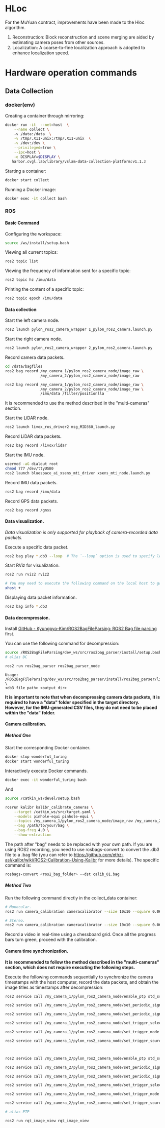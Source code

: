 # HLoc
For the MuYuan contract, improvements have been made to the Hloc algorithm.
1. Reconstruction: Block reconstruction and scene merging are aided by estimating camera poses from other sources.
2. Localization: A coarse-to-fine localization approach is adopted to enhance localization speed.

# Hardware operation commands

## Data Collection

### docker(env)

Creating a container through mirroring:

```bash
docker run -it  --net=host  \
    --name collect \ 
    -v /data:/data  \
    -v /tmp/.X11-unix:/tmp/.X11-unix  \
    -v /dev:/dev \
    --privileged=true \
    --ipc=host \
    -e DISPLAY=$DISPLAY \
   harbor.cvgl.lab/library/vslam-data-collection-platform:v1.1.3
```

Starting a container:

```bash
docker start collect
```

Running a Docker image:

```bash
docker exec -it collect bash  
```

### ROS

#### Basic Command

Configuring the workspace:

```bash
source /ws/install/setup.bash
```

Viewing all current topics:

```bash
ros2 topic list
```

Viewing the frequency of information sent for a specific topic:

```bash
ros2 topic hz /imu/data  
```

Printing the content of a specific topic:

```bash
ros2 topic epoch /imu/data
```

#### Data collection

Start the left camera node.

```bash
ros2 launch pylon_ros2_camera_wrapper 1_pylon_ros2_camera.launch.py
```

Start the right camera node.

```bash
ros2 launch pylon_ros2_camera_wrapper 2_pylon_ros2_camera.launch.py
```

Record camera data packets.

```bash
cd /data/bagfiles 
ros2 bag record /my_camera_1/pylon_ros2_camera_node/image_raw \
                /my_camera_2/pylon_ros2_camera_node/image_raw

```

```bash
ros2 bag record /my_camera_1/pylon_ros2_camera_node/image_raw \
                /my_camera_2/pylon_ros2_camera_node/image_raw \
                /imu/data /filter/positionlla
```

It is recommended to use the method described in the "multi-cameras" section.

Start the LiDAR node.

```bash
ros2 launch livox_ros_driver2 msg_MID360_launch.py
```

Record LiDAR data packets.

```bash
ros2 bag record /livox/lidar
```

Start the IMU node.

```bash
usermod -aG dialout root
chmod 777 /dev/ttyUSB0
ros2 launch bluespace_ai_xsens_mti_driver xsens_mti_node.launch.py
```

Record IMU data packets.

```bash
ros2 bag record /imu/data
```

Record GPS data packets.
```bash
ros2 bag record /gnss
```

#### Data visualization.

*Data visualization is only supported for playback of camera-recorded data packets.*

Execute a specific data packet.

```bash
ros2 bag play *.db3 --loop  # The `--loop` option is used to specify looping playback.
```

Start RViz for visualization.

```bash
ros2 run rviz2 rviz2

# You may need to execute the following command on the local host to grant permissions to the X server.
xhost +
```

Displaying data packet information.

```bash
ros2 bag info *.db3  
```

#### Data decompression.

Install [GitHub - Kyungpyo-Kim/ROS2BagFileParsing: ROS2 Bag file parsing](https://github.com/Kyungpyo-Kim/ROS2BagFileParsing) first.

You can use the following command for decompression:

```bash
source /ROS2BagFileParsing/dev_ws/src/ros2bag_parser/install/setup.bash
# alias DC

ros2 run ros2bag_parser ros2bag_parser_node
```


```
Usage: 
/ROS2BagFileParsing/dev_ws/src/ros2bag_parser/install/ros2bag_parser/lib/ros2bag_parser/ros2bag_parser_node \
<db3 file path> <output dir>
```

**It is important to note that when decompressing camera data packets, it is required to have a "data" folder specified in the target directory. However, for the IMU-generated CSV files, they do not need to be placed within the "data" folder.**

#### Camera calibration.

##### Method One

Start the corresponding Docker container.

```bash
docker stop wonderful_turing
docker start wonderful_turing
```

Interactively execute Docker commands.

```bash
docker exec -it wonderful_turing bash
```

And

```bash
source /catkin_ws/devel/setup.bash

rosrun kalibr kalibr_calibrate_cameras \
    --target /catkin_ws/src/target.yaml \
    --models pinhole-equi pinhole-equi \
    --topics /my_camera_1/pylon_ros2_camera_node/image_raw /my_camera_2/pylon_ros2_camera_node/image_raw \
    --bag /path/to/your/bag \
    --bag-freq 4.0 \
    --show-extraction
```



The path after "bag" needs to be replaced with your own path. If you are using ROS2 recording, you need to use rosbags-convert to convert the .db3 file to a .bag file (you can refer to https://github.com/ethz-asl/kalibr/wiki/ROS2-Calibration-Using-Kalibr for more details). The specific command is:

```bash
rosbags-convert <ros2_bag_folder> --dst calib_01.bag
```


##### Method Two

Run the following command directly in the collect_data container:

```bash
# Monocular.
ros2 run camera_calibration cameracalibrator --size 10x10 --square 0.06 --ros-args --remap image:=/my_camera_2/pylon_ros2_camera_node/image_raw --remap camera:=/my_camera_2/pylon_ros2_camera_node

# Stereo.
ros2 run camera_calibration cameracalibrator --size 10x10 --square 0.06 --ros-args --remap right:=/my_camera_2/pylon_ros2_camera_node/image_raw --remap left:=/my_camera_1/pylon_ros2_camera_node/image_raw --remap left_camera:=/my_camera_1/pylon_ros2_camera_node --remap right_camera:=/my_camera_2/pylon_ros2_camera_node
```

Record a video in real-time using a chessboard grid. Once all the progress bars turn green, proceed with the calibration.


#### Camera time synchronization.

**It is recommended to follow the method described in the "multi-cameras" section, which does not require executing the following steps.**

Execute the following commands sequentially to synchronize the camera timestamps with the host computer, record the data packets, and obtain the image titles as timestamps after decompression:

```bash
ros2 service call /my_camera_1/pylon_ros2_camera_node/enable_ptp std_srvs/srv/SetBool "{data: true}"

ros2 service call /my_camera_1/pylon_ros2_camera_node/set_periodic_signal_period pylon_ros2_camera_interfaces/srv/SetFloatValue "{value: 50000}"

ros2 service call /my_camera_1/pylon_ros2_camera_node/set_periodic_signal_delay pylon_ros2_camera_interfaces/srv/SetFloatValue "{value: 0}"

ros2 service call /my_camera_1/pylon_ros2_camera_node/set_trigger_selector pylon_ros2_camera_interfaces/srv/SetIntegerValue "{value: 0}"

ros2 service call /my_camera_1/pylon_ros2_camera_node/set_trigger_mode std_srvs/srv/SetBool "{data: true}"

ros2 service call /my_camera_1/pylon_ros2_camera_node/set_trigger_source pylon_ros2_camera_interfaces/srv/SetIntegerValue "{value: 5}"



ros2 service call /my_camera_2/pylon_ros2_camera_node/enable_ptp std_srvs/srv/SetBool "{data: true}"

ros2 service call /my_camera_2/pylon_ros2_camera_node/set_periodic_signal_period pylon_ros2_camera_interfaces/srv/SetFloatValue "{value: 50000}"

ros2 service call /my_camera_2/pylon_ros2_camera_node/set_periodic_signal_delay pylon_ros2_camera_interfaces/srv/SetFloatValue "{value: 0}"

ros2 service call /my_camera_2/pylon_ros2_camera_node/set_trigger_selector pylon_ros2_camera_interfaces/srv/SetIntegerValue "{value: 0}"

ros2 service call /my_camera_2/pylon_ros2_camera_node/set_trigger_mode std_srvs/srv/SetBool "{data: true}"

ros2 service call /my_camera_2/pylon_ros2_camera_node/set_trigger_source pylon_ros2_camera_interfaces/srv/SetIntegerValue "{value: 5}"

# alias PTP
```

```bash
ros2 run rqt_image_view rqt_image_view
```

